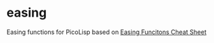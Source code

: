 # easing
Easing functions for PicoLisp based on [Easing Funcitons Cheat Sheet](https://easings.net)
